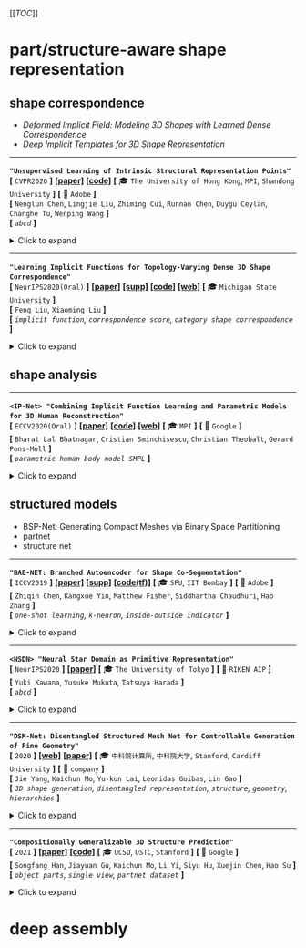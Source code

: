 [[_TOC_]]

# part/structure-aware shape representation

## shape correspondence

 - *Deformed Implicit Field: Modeling 3D Shapes with Learned Dense Correspondence*
 - *Deep Implicit Templates for 3D Shape Representation*

---

**`"Unsupervised Learning of Intrinsic Structural Representation Points"`**  
**[** `CVPR2020` **]** **[[paper]](https://arxiv.org/pdf/2003.01661.pdf)** **[[code]](https://github.com/NolenChen/3DStructurePoints)**  **[** :mortar_board: `The University of Hong Kong`, `MPI`, `Shandong University` **]** **[** :office: `Adobe` **]**  
**[**  `Nenglun Chen`, `Lingjie Liu`, `Zhiming Cui`, `Runnan Chen`, `Duygu Ceylan`, `Changhe Tu`, `Wenping Wang`  **]**  
**[** _`abcd`_ **]**  

<details>
  <summary markdown="0">Click to expand</summary>

- **Motivation**
  - 点云输入，无监督地learning structures of 3D shape
  - ![image-20201229153625536](media/image-20201229153625536.png)
- **results**
  - ![image-20201229153526461](media/image-20201229153526461.png)

</details>

---

**`"Learning Implicit Functions for Topology-Varying Dense 3D Shape Correspondence"`**  
**[** `NeurIPS2020(Oral)` **]** **[[paper]](https://arxiv.org/pdf/2010.12320.pdf)** **[[supp]](http://cvlab.cse.msu.edu/pdfs/Implicit_Dense_Correspondence_Supp.pdf)** **[[code]](https://github.com/liuf1990/Implicit_Dense_Correspondence)** **[[web]](http://cvlab.cse.msu.edu/project-implicit-dense-correspondence.html)** **[** :mortar_board: `Michigan State University` **]**   
**[**  `Feng Liu`, `Xiaoming Liu`  **]**  
**[** _`implicit function`, `correspondence score`, `category shape correspondence`_ **]**  

<details>
  <summary markdown="0">Click to expand</summary>

- **Motivation**
  - 给定一组3D shapes（点云），category-specific model 无监督地学出逐pair（source 与target之间）的correspondence和部件segmentation
  - 即使拓扑不一样也能学到相关性
  - 有`correspondence`相关性分数输出<br>![image-20201229144020259](media/image-20201229144020259.png)
- **Overview**

</details>

## shape analysis

---

**`<IP-Net> "Combining Implicit Function Learning and Parametric Models for 3D Human Reconstruction"`**  
**[** `ECCV2020(Oral)` **]** **[[paper]](https://arxiv.org/pdf/2007.11432.pdf)** **[[code]](https://github.com/bharat-b7/IPNet)** **[[web]](http://virtualhumans.mpi-inf.mpg.de/ipnet/)** **[** :mortar_board: `MPI` **]** **[** :office: `Google` **]**  
**[**  `Bharat Lal Bhatnagar`, `Cristian Sminchisescu`, `Christian Theobalt`, `Gerard Pons-Moll`  **]**  
**[** _`parametric human body model SMPL`_ **]**  

<details>
  <summary markdown="0">Click to expand</summary>

- **Motivation**
  - **<u>keypoint 1</u>**：不是inside / outside两类区分的单层表面，而是 inside the body (R0), between the body and clothing (R1), outside the clothing (R2) 3类区分的双层表面<br><img src="media/image-20201229100344345.png" alt="image-20201229100344345" style="zoom: 67%;" />
  - **keypoint 2** 
    - 隐函数类的方法可以产生任意分辨率的细节，但是一般是static的不能控制
    - 建立和parametric body model ([SMPL](https://smpl.is.tue.mpg.de/))的相关性，可以对预测出的implicit surface `register`注册 SMPL+D ，让预测出的implicit representation **<u>可以控制</u>** <br>![image-20201229101504269](media/image-20201229101504269.png)
- **overview**
  - 输入一个稀疏点云（来自有关节、不同形状、不同pose、不同clothing的人类），一个occupancy predictor估计R0,R1,R2，一个multi-class classifier 估计part label（人的14类part）<br>![image-20201229102312212](media/image-20201229102312212.png)
    - 使用Marching Cubes从predict出的implicit functions产生mesh surface（内表面，外表面）
  - 把IP-Net的predictions注册到SMPL人类模型
    - optimization-based ，最优化SMPL的参数来fit 内表面预测$`\mathcal{S}_{in}`$
    - 额外利用IP-Net预测出的part-labels，来保证SMPL的不同部件的mesh能正确解释对应部件的surface区域
  - 同样的idea还可以generalize to 3D hands
    - ![image-20201229103342683](media/image-20201229103342683.png)

</details>

## structured models
 - BSP-Net: Generating Compact Meshes via Binary Space Partitioning
 - partnet
 - structure net

---

**`"BAE-NET: Branched Autoencoder for Shape Co-Segmentation"`**  
**[** `ICCV2019` **]** **[[paper]](https://openaccess.thecvf.com/content_ICCV_2019/papers/Chen_BAE-NET_Branched_Autoencoder_for_Shape_Co-Segmentation_ICCV_2019_paper.pdf)** **[[supp]](https://openaccess.thecvf.com/content_ICCV_2019/supplemental/Chen_BAE-NET_Branched_Autoencoder_ICCV_2019_supplemental.pdf)** **[[code(tf)]](https://github.com/czq142857/BAE-NET)**  **[** :mortar_board: `SFU`, `IIT Bombay` **]** **[** :office: `Adobe` **]**  
**[**  `Zhiqin Chen`, `Kangxue Yin`, `Matthew Fisher`, `Siddhartha Chaudhuri`, `Hao Zhang`  **]**  
**[** _`one-shot learning`, `k-neuron`, `inside-outside indicator`_ **]**  

<details>
  <summary markdown="0">Click to expand</summary>

- *<IM-Net> Learning Implicit Fields for Generative Shape Modeling (CVPR2019)* 的续作，inside / outside indicator作为shape表征
- **Motivation**
  - 把形状的 `co-segmentation` 看做表征学习问题
  - 可以无监督、弱监督、`one-shot learning`，只需要用几个exemplars，就可以在shape 分割任务上好过在分割shape上训练的SOTA
  - 无监督的 **<u>co-segmentation</u>** <br>![image-20201229094035378](media/image-20201229094035378.png)
- **overview**
  - 就是在*Learning Implicit Fields for Generative Shape Modeling* 的基础上，从原来的单个inside / outside indicator变成 `k` 个inside / outside indicator (`branched output`, one neuron each) ，然后在最后max pooling 把几个neuron `compose`在一起。
  - ![image-20201229095002537](media/image-20201229095002537.png)
  - 让网络 **<u>“自动”</u>** 学出来一个个natural shape的neuron；没有强制保证<br>![image-20201229095340266](media/image-20201229095340266.png)

</details>


---

**`<NSDN> "Neural Star Domain as Primitive Representation"`**  
**[** `NeurIPS2020` **]** **[[paper]](https://arxiv.org/pdf/2010.11248.pdf)**  **[** :mortar_board: `The University of Tokyo` **]** **[** :office: `RIKEN AIP` **]**  
**[**  `Yuki Kawana`, `Yusuke Mukuta`, `Tatsuya Harada`  **]**  
**[** _`abcd`_ **]**  

<details>
  <summary markdown="0">Click to expand</summary>

- **Motivation**
  - Reconstructing 3D objects from 2D images + structured reconstruction
  - ![image-20201229115853741](media/image-20201229115853741.png)
  - ![image-20201229115906619](media/image-20201229115906619.png)
- **overview**
  - ![image-20201229120028285](media/image-20201229120028285.png)

</details>

---

**`"DSM-Net: Disentangled Structured Mesh Net for Controllable Generation of Fine Geometry"`**  
**[** `2020` **]** **[[web]](http://geometrylearning.com/dsm-net/)** **[[paper]](https://arxiv.org/pdf/2008.05440.pdf)**  **[** :mortar_board: `中科院计算所`, `中科院大学`, `Stanford`, `Cardiff University` **]** **[** :office: `company` **]**  
**[**  `Jie Yang`, `Kaichun Mo`, `Yu-kun Lai`, `Leonidas Guibas`, `Lin Gao`  **]**  
**[** _`3D shape generation`, `disentangled representation`, `structure`, `geometry`, `hierarchies`_ **]**  

<details>
  <summary markdown="0">Click to expand</summary>

- **Motivation**
  - 把structure(topology)和geometry进一步解耦，in a synergistic manner
  - ![image-20201217154222663](media/image-20201217154222663.png)
- **Overview**
  - 用Recursive Neural Networks(RvNNs, 注意RNN是recurrent NN) hierarchically encode和decode  structure和geometry，在hierarchy的每一层都有bijective mapping<br>![image-20201217155349248](media/image-20201217155349248.png)
  - 同时用两个分开的但是高度耦合的VAE学习structure 和geometry，把他们encode into two latent spaces
- **disentangled shape  representation**
  - structure hierarchy抽象出符号部件(symbolic parts)与关系
    - inspired by *PT2PC: Learning to Generate 3D Point Cloud Shapes from Part Tree Conditions. 2020*
    - 每个部件用semantic label (e.g. chair back, chair leg)表示，引入PartNet dataset中丰富的部件关系
      - $`\boldsymbol{\rm H}`$ **<u>纵向的parent-child inclusion 关系</u>** (e.g. chair back and chair back bars)
      - $`\boldsymbol{\rm R}`$ **<u>横向的among-sibling 部件对称性与邻接性</u>**(e.g. chair back bars have translational symmetry)
  - geometry hierarchy是部件的geometry
    - 表征就是正常的多顶点mesh
    - 假设一个5402顶点构成的封闭mesh，计算oriented bounding box
    - 然后通过non-rigid registration 变形这个mesh到target part geometry
    - 然后用ACAP作为部件表征
      - *Sparse data driven mesh deformation. 2019*
      - *SDM-NET: Deep Generative Network for Structured Deformable Mesh. 2019*
  - structure hierarchy和geometry hierarchy之间有bijective mapping
    - 符号部件$`l_i`$对应部件geometry $`G_i`$，层级$`\boldsymbol{\rm H}`$和关系$`\boldsymbol{\rm R}`$则隐式地互相一致
      - 在学习的时候两个hierarchies有communication channels
    - 虽然结构和几何要解耦，但是他们还是需要彼此兼容来产生好的、现实的形状
      - 一方面，shape structure 为 part geometry提供high-level guidance
        - e.g. 如果four legs of a chair对称，那么他们应该具有identical part geometry
      - 另一方面，给定part geometry以后，只有若干种适用的shape structures（而不是全部）
        - e.g. 如果没有lift handle或者gas cylinder parts，不可能组装一个swivel chair
- **conditional part geometry VAE**
  - encode和decode时候都condition on part structure information
  - ![image-20201217162903345](media/image-20201217162903345.png)
- **Disentangled Geometry and Structure VAEs**
  - 下图蓝色代表geometry，红色代表structure<br>encoding的时候，从geometry和structure feature encode出geometry<br>decoding的时候，从geometry和structure feature decode出geometry<br>
  - ![image-20201217162351563](media/image-20201217162351563.png)
  - [ ] what?
- **results**
  - ![image-20201217163302020](media/image-20201217163302020.png)

</details>

---

**`"Compositionally Generalizable 3D Structure Prediction"`**  
**[** `2021` **]** **[[paper]](https://arxiv.org/pdf/2012.02493.pdf)** **[[code]](https://www.github.com)** **[** :mortar_board: `UCSD`, `USTC`, `Stanford` **]** **[** :office: `Google` **]**  
**[**  `Songfang Han`, `Jiayuan Gu`, `Kaichun Mo`, `Li Yi`, `Siyu Hu`, `Xuejin Chen`, `Hao Su`  **]**  
**[** _`object parts`, `single view`, `partnet dataset`_ **]**  

<details>
  <summary markdown="0">Click to expand</summary>

- **Review**
  - 思路、框架清晰；carefully designed subproblems
  - 可解释性很强，不是随随便便拿来GCN胡乱用一下
  - 部件表征：cuboids
- **Motivation**
  - 学到不同物体、不同物体类别之间那些公共的部件、部件间的关系、连接
  - 把整个物体的shape生成问题转为几个子问题的组合
  - 关注的是逐part pair的相对位置的预测
  - ![image-20201217094300461](media/image-20201217094300461.png)
- **overview**
  - 用geometry primitives来代表部件（具体来说，oriented bounding cuboids，长方体），每个部件有$`p_i=[c_x,c_y,c_z,s_x,s_y,s_z,q]`$
    - 遵循StructureNet的设定<br>*Structurenet: Hierarchical graph networks for 3d shape generation 2019*
  - 所有模块都是有监督的；part真值来自于PartNet的3D labels
  - 步骤：
    - MaskRCNN来提取部件instance mask
    - identify parallelism for part pairs，对每组平行的部件预测他们共享的edge direction
    - identify translational symmetry within part pairs，对每组平动对称的部件预测他们共享的edge length
    - 预测部件pairs之间的连接性，提取一个基于连接性的部件树
    - 预测邻接部件的相对位置，在遍历部件树的时候组装整个形状
  - [isolation principle] 重度依赖部件masks作为模块的输入来引起对局部区域的关注
  - [relativity principle] 依赖于pairwise关系
  - ![image-20201217094400096](media/image-20201217094400096.png)
- ==**relative position prediciton**==
  - 从root part开始，逐pair地添加other parts
  - 很多过去的工作都是估计在相机坐标系下的绝对位置，或者是一个(类别级别先验)canonical space下的pose
  - 然而，绝对位置对于shape scale敏感，对optical axis的平动也很敏感，对于简单的类别内预测的表现都很差
  - <u>**Connectivity-based Part Tree**</u>：追求通过strong **pairwise** relationships来组装parts
    - 主要用的是基于连接性的关系
    - 首先识别空间上接触的部件pair，然后预测他们之间的相对位置
    - 选择【接触关系】原因：
      - 接触的部件空间上接近，互相之间有strong arrangement constraints
      - 当没有遮挡情况下，评估两个部件有没有接触在图像上都不太难，并不需要类别级别的知识
      - 这种关系非常普遍
      - 对于新类别的物体也可以很好地迁移
    - ==**思考**==
      - 这里的想法和我们非常一致，我们扩展到更多类型的关系应该就可以实现
    - 主要方法
      - 训练一个连接性分类器，预测parts pair是否在原来的3D shape 互相接触
      - 用连接性类构建一个part tree
        - 首先构建一个连接图，把连接性分数高的pair连接起来
        - 然后贪婪地构建一个spanning tree
          - 具体：通过预测出的大小，选最大的part作为root node，然后迭代地选剩下的最大的部件连到当前树上
          - 如果图中包含多个连接起来的components，那就构建part forest
  - **<u>joint-based relative position</u>** 逐pair预测相对位置
    - instead of 直接预测两个center的相对位置，基于接触点来用上更强的位置先验
    - 接触点必须位于每个部件的cuboid中
    - 用接触点来参数化部件center之间的相对关系
      - 接触点
        - 在part $`p_1`$坐标系下接触点坐标$`c^1`$，在part $`p_2`$坐标系下接触点坐标$`c^2`$，假设$`p_1`$, $`p_2`$在world frame下坐标为$`l_1^W`$, $`l_2^W`$，由于是同一个点，应有<br>$`l_1^W+c^1=l_2^W+c^2`$
        - 则两个center之间的相对位置可以这样infer：<br>$`l_{1 \rightarrow2}^W=l_2^W-l_1^W=c^1-c^2`$
        - - [x] Q：这里可能有些问题，考虑到坐标系旋转，并不应是简单加法，不过意思到了<br>A：没有问题，这里$`c^1`$, $`c^2`$都是世界坐标系下的
      - 接触点估计：如何infer $`c^i`$
        - 接触点应位于cuboid表面或者cuboid内部，因此将接触点表示为cuboid顶点的interpolation<br>$`c^i=\sum_{j=1}^{8}\omega_{i,j}\cdot v_{i,j}`$, where $`\sum_{j=1}^8\omega_{i,j}=1`$ and $`\omega_{i,j} \geq0`$
        - 用神经网络预测$`\omega_i,j`$，输入reference image和两个部件mask的feature的stack
        - 为了让接触点预测的结果和cuboid顶点顺序无关，结构和PointNet segmentation的结构类似
        - *Deep learning on point sets for 3d classification and segmentation.2017* 
      - ![image-20201217095049304](media/image-20201217095049304.png)
- **效果**
  - 真值mask基本可以做到很完美的组装，predicted mask效果也可以接受，毕竟predict出来的mask会出问题
  - ![image-20201217095300439](media/image-20201217095300439.png)

</details>

# deep assembly

